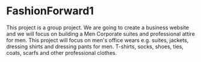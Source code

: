 # FashionForward1
This project is a group project. We are going to create a business website and we will focus on building a Men Corporate suites and professional attire for men. This project will focus on men's office wears e.g. suites, jackets, dressing shirts and dressing pants for men. T-shirts, socks, shoes, ties, coats, scarfs and other professional clothes.
